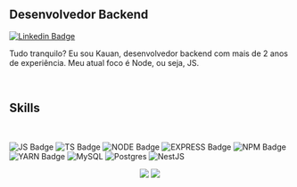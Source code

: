 ## Desenvolvedor Backend
[![Linkedin Badge](https://img.shields.io/badge/-linkedin-%230077B5?style=for-the-badge&logo=linkedin&logoColor=white)](https://www.linkedin.com/in/kauanportela/)

<p>Tudo tranquilo? Eu sou Kauan, desenvolvedor backend com mais de 2 anos de experiência. Meu atual foco é Node, ou seja, JS.</p>

<br/>

## Skills

<br/>

![JS Badge](https://img.shields.io/badge/JavaScript-F7DF1E?style=for-the-badge&logo=javascript&logoColor=black)
![TS Badge](https://img.shields.io/badge/TypeScript-007ACC?style=for-the-badge&logo=typescript&logoColor=white)
![NODE Badge](https://img.shields.io/badge/Node.js-43853D?style=for-the-badge&logo=node.js&logoColor=white)
![EXPRESS Badge](https://img.shields.io/badge/Express.js-000000?style=for-the-badge&logo=express&logoColor=white)
![NPM Badge](https://img.shields.io/badge/npm-CB3837?style=for-the-badge&logo=npm&logoColor=white)
![YARN Badge](https://img.shields.io/badge/Yarn-2C8EBB?style=for-the-badge&logo=yarn&logoColor=white)
![MySQL](https://img.shields.io/badge/mysql-%2300f.svg?style=for-the-badge&logo=mysql&logoColor=white)
![Postgres](https://img.shields.io/badge/postgres-%23316192.svg?style=for-the-badge&logo=postgresql&logoColor=white)
![NestJS](https://img.shields.io/badge/nestjs-%23E0234E.svg?style=for-the-badge&logo=nestjs&logoColor=white)

<p align = "center">
  <img src = "https://github-readme-stats.vercel.app/api?username=kauanphbbb&show_icons=true&theme=dracula">
  <img src = "https://github-readme-stats.vercel.app/api/top-langs/?username=kauanphbbb&layout=compact&theme=dracula">
</p>

